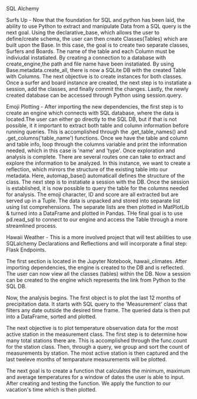SQL Alchemy

Surfs Up - Now that the foundation for SQL and python has been laid, the ability to use Python to extract and manipulate Data from a SQL query is the next goal. Using the declarative_base, which allows the user to define/create schema, the user can then create Classes(Tables) which are built upon the Base. In this case, the goal is to create two separate classes, Surfers and Boards. The name of the table and each Column must be indiviudal instatiated. By creating a connection to a database with create_engine,the path and file name have been instatiated. By using Base.metadata.create_all, there is now a SQLite DB with the created Table with Columns. The next objective is to create instances for both classes. Once a surfer and board instance are created, the next step is to instatiate a session, add the classes, and finally commit the changes. Lastly, the newly created database can be accessed through Python using session.query.

Emoji Plotting -  After importing the new dependencies, the first step is to create an engine which connects with SQL database, where the data is located.The user can either go directly to the SQL DB, but if that is not possible, it it important to extract both table and column information before running queries. This is accomplished through the .get_table_names() and .get_columns('table_name') functions. Once we have the table and column and table info, loop through the columns variable and print the information needed, which in this case is 'name' and 'type'. Once exploration and analysis is complete. There are several routes one can take to extract and explore the information to be analyzed. In this instance, we want to create a reflection, which mirrors the structure of the existing table into our metadata. Here, automap_base() automaticall defines the structure of the class. The next step is to instatiate a session with the DB. Once the session is established, it is now possible to query the table for the columns needed for analysis. The emoji character, ID and score are all extracted but are served up in a Tuple. The data is unpacked and stored into separate list using list comprehensions. The separate lists are then plotted in MatPlotLib & turned into a DataFrame and plotted in Pandas. THe final goal is to use pd.read_sql to connect to our engine and access the Table through a more streamlined process.

Hawaii Weather - This is a more involved project that will test abilities to use SQLalchemy Declarations and Reflections and will incorporate a final step: Flask Endpoints.


The first section is located in the Jupyter Notebook, hawaii_climates. After importing dependencies, the engine is created to the DB and is reflected. The user can now view all the classes (tables) within the DB. Now a session can be created to the engine which represents the link from Python to the SQL DB.

Now, the analysis begins. The first object is to plot the last 12 months of precipitation data. It starts with SQL query to the 'Measurement' class that filters any date outside the desired time frame. The queried data is then put into a DataFrame, sorted and plotted. 

The next objective is to plot temperature observation data for the most active station in the measurement class. The first step is to determine how many total stations there are. This is accomplished through the func.count for the station class. Then, through a query, we group and sort the count of measurements by station. The most active station is then captured and the last tweleve months of temparature measurements will be plotted.

The next goal is to create a function that calculates the minimum, maximum and average temperatures for a window of dates the user is able to input. After creating and testing the function. We apply the function to our vacation's time which is then plotted.
